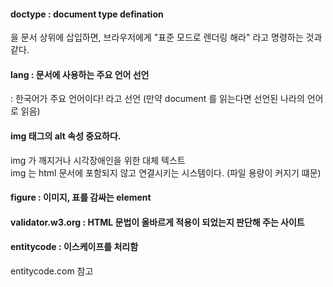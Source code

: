 
#### doctype : document type defination
<!doctype html> 을 문서 상위에 삽입하면, 브라우저에게 "표준 모드로 렌더링 해라" 라고 명령하는 것과 같다.

#### lang : 문서에 사용하는 주요 언어 선언
<html lang="ko"> : 한국어가 주요 언어이다! 라고 선언 (만약 document 를 읽는다면 선언된 나라의 언어로 읽음)

#### img 태그의 alt 속성 중요하다. 
img 가 깨지거나 시각장애인을 위한 대체 텍스트 <br/>
img 는 html 문서에 포함되지 않고 연결시키는 시스템이다. (파일 용량이 커지기 떄문)

#### figure : 이미지, 표를 감싸는 element

#### validator.w3.org : HTML 문법이 올바르게 적용이 되었는지 판단해 주는 사이트

#### entitycode : 이스케이프를 처리함
entitycode.com 참고

